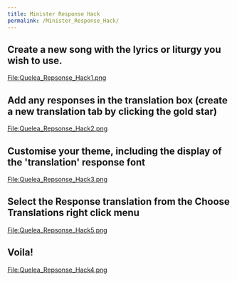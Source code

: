 ```yaml
---
title: Minister Response Hack
permalink: /Minister_Response_Hack/
---
```


Create a new song with the lyrics or liturgy you wish to use.
-------------------------------------------------------------

[<File:Quelea_Repsonse_Hack1.png>](/File:Quelea_Repsonse_Hack1.png "wikilink")

Add any responses in the translation box (create a new translation tab by clicking the gold star)
-------------------------------------------------------------------------------------------------

[<File:Quelea_Repsonse_Hack2.png>](/File:Quelea_Repsonse_Hack2.png "wikilink")

Customise your theme, including the display of the 'translation' response font
------------------------------------------------------------------------------

[<File:Quelea_Repsonse_Hack3.png>](/File:Quelea_Repsonse_Hack3.png "wikilink")

Select the Response translation from the Choose Translations right click menu
-----------------------------------------------------------------------------

[<File:Quelea_Repsonse_Hack5.png>](/File:Quelea_Repsonse_Hack5.png "wikilink")

Voila!
------

[<File:Quelea_Repsonse_Hack4.png>](/File:Quelea_Repsonse_Hack4.png "wikilink")